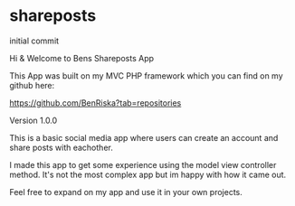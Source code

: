 # shareposts
initial commit

Hi & Welcome to Bens Shareposts App

This App was built on my MVC PHP framework which you can find on my github here:

https://github.com/BenRiska?tab=repositories

Version 1.0.0

This is a basic social media app where users can create an account and share posts with eachother. 

I made this app to get some experience using the model view controller method. It's not the most complex app but im happy with how it came out. 

Feel free to expand on my app and use it in your own projects.
